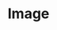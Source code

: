 ---
layout: pattern.njk
tags: 
    - mobile_components_fr
key: image-mobile_fr
title: Image
parent: basics-mobile_fr
image: mobile/overview/image.webp
keywords: image, bild, illustration
order: 20
availablelanguages: 
    - de
    - en
---